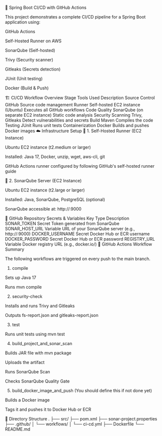 🚀 Spring Boot CI/CD with GitHub Actions

This project demonstrates a complete CI/CD pipeline for a Spring Boot application using:

GitHub Actions

Self-Hosted Runner on AWS

SonarQube (Self-hosted)

Trivy (Security scanner)

Gitleaks (Secrets detection)

JUnit (Unit testing)

Docker (Build & Push)

🏗️ CI/CD Workflow Overview
Stage	Tools Used	Description
Source Control	GitHub	Source code management
Runner	Self-hosted EC2 instance (Ubuntu)	Executes all GitHub workflows
Code Quality	SonarQube (on separate EC2 instance)	Static code analysis
Security Scanning	Trivy, Gitleaks	Detect vulnerabilities and secrets
Build	Maven	Compiles the code
Testing	JUnit	Runs unit tests
Containerization	Docker	Builds and pushes Docker images
☁️ Infrastructure Setup
🔸 1. Self-Hosted Runner (EC2 Instance)

Ubuntu EC2 instance (t2.medium or larger)

Installed: Java 17, Docker, unzip, wget, aws-cli, git

GitHub Actions runner configured by following GitHub's self-hosted runner guide

🔸 2. SonarQube Server (EC2 Instance)

Ubuntu EC2 instance (t2.large or larger)

Installed: Java, SonarQube, PostgreSQL (optional)

SonarQube accessible at: http://<your-sonarqube-ec2-ip>:9000

🔐 GitHub Repository Secrets & Variables
Key	Type	Description
SONAR_TOKEN	Secret	Token generated from SonarQube
SONAR_HOST_URL	Variable	URL of your SonarQube server (e.g., http://<IP>:9000)
DOCKER_USERNAME	Secret	Docker Hub or ECR username
DOCKER_PASSWORD	Secret	Docker Hub or ECR password
REGISTRY_URL	Variable	Docker registry URL (e.g., docker.io/<your-username>)
🔄 GitHub Actions Workflow Summary

The following workflows are triggered on every push to the main branch.

1. compile

Sets up Java 17

Runs mvn compile

2. security-check

Installs and runs Trivy and Gitleaks

Outputs fs-report.json and gitleaks-report.json

3. test

Runs unit tests using mvn test

4. build_project_and_sonar_scan

Builds JAR file with mvn package

Uploads the artifact

Runs SonarQube Scan

Checks SonarQube Quality Gate

5. build_docker_image_and_push (You should define this if not done yet)

Builds a Docker image

Tags it and pushes it to Docker Hub or ECR

📁 Directory Structure
.
├── src/
├── pom.xml
├── sonar-project.properties
├── .github/
│   └── workflows/
│       └── ci-cd.yml
├── Dockerfile
└── README.md